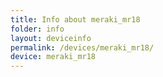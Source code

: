 ```yaml
---
title: Info about meraki_mr18
folder: info
layout: deviceinfo
permalink: /devices/meraki_mr18/
device: meraki_mr18
---
```

